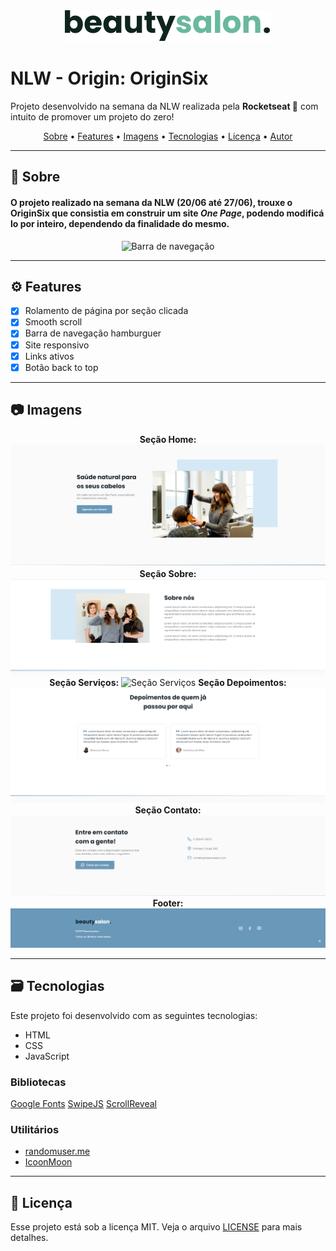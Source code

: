 <div align="center">
    <img src="img/Logo.svg" alt="Logo">
</div>

# NLW - Origin: OriginSix
Projeto desenvolvido na semana da NLW realizada pela **Rocketseat 🚀** com intuito de promover um projeto do zero!

<div align="center">
    <a href="#sobre">Sobre</a> •
    <a href="#features">Features</a> •
    <a href="#imagens">Imagens</a> •
    <a href="#tecnologias">Tecnologias</a> •
    <a href="#licença">Licença</a> •
    <a href="#autor">Autor</a>
</div>

---

## 💬 Sobre
<h4>
    O projeto realizado na semana da NLW (20/06 até 27/06), trouxe o <stong>OriginSix</strong> que consistia em construir um site <i>One Page</i>, podendo modificá lo por inteiro, dependendo da finalidade do mesmo.
</h4>

<div align="center">
    <img src="img/barra-navegaçao-OriginSix.png" alt="Barra de navegação">
</div>

---

## ⚙️ Features

- [x] Rolamento de página por seção clicada
- [x] Smooth scroll
- [x] Barra de navegação hamburguer
- [x] Site responsivo
- [x] Links ativos
- [x] Botão back to top

---

## 📷 Imagens

<div align="center">
    <strong>Seção Home:</strong>
    <img src="img/inicio-originsix.png" alt="Seção Home">
    <strong>Seção Sobre:</strong>
    <img src="img/sobre-originsix.png" alt="Seção Sobre">
    <strong>Seção Serviços:</strong>
    <img src="img/serviços-originsix.png" alt="Seção Serviços">
    <strong>Seção Depoimentos:</strong>
    <img src="img/depoimentos-originsix.png" alt="Seção Depoimentos">
    <strong>Seção Contato:</strong>
    <img src="img/contato-originsix.png" alt="Seção Contato">
    <strong>Footer:</strong>
    <img src="img/footer-originsix.png" alt="Footer">
</div>

---

## 🗃️ Tecnologias

Este projeto foi desenvolvido com as seguintes tecnologias:
* HTML
* CSS
* JavaScript

### Bibliotecas
[Google Fonts](https://fonts.google.com/)
[SwipeJS](https://swiperjs.com/)
[ScrollReveal](https://scrollrevealjs.org/)

### Utilitários
  * [randomuser.me](https://randomuser.me/photos)
  * [IcoonMoon](https://icomoon.io/)


---

## 📁 Licença
Esse projeto está sob a licença MIT. Veja o arquivo [LICENSE](https://github.com/gabrlcj/nlw-together-origin/blob/bb6fa4cc658936665aef310a69c7a38665624762/LICENSE) para mais detalhes.
